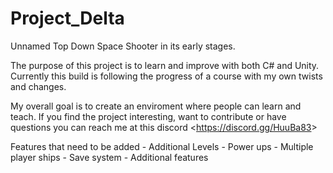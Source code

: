# Project_Delta
Unnamed Top Down Space Shooter in its early stages.

The purpose of this project is to learn and improve with both C# and Unity. Currently this build is following the progress of a course with my own twists and changes.

My overall goal is to create an enviroment where people can learn and teach. If you find the project interesting, want to contribute or have questions you can reach me at this discord <<https://discord.gg/HuuBa83>>

Features that need to be added
    - Additional Levels
    - Power ups
    - Multiple player ships
    - Save system
    - Additional features